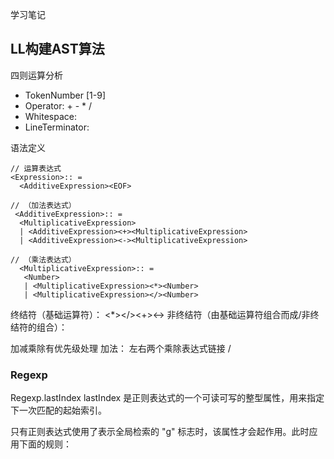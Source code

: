 学习笔记

## LL构建AST算法

四则运算分析
- TokenNumber  [1-9]
- Operator: + - * / 
- Whitespace: <SP>
- LineTerminator: <LF><CR>

语法定义
```
// 运算表达式
<Expression>:: = 
  <AdditiveExpression><EOF>

// （加法表达式）
 <AdditiveExpression>:: =
  <MultiplicativeExpression>
  | <AdditiveExpression><+><MultiplicativeExpression>
  | <AdditiveExpression><-><MultiplicativeExpression>

// （乘法表达式）
  <MultiplicativeExpression>:: =
   <Number>
   | <MultiplicativeExpression><*><Number>
   | <MultiplicativeExpression></><Number>
```

终结符（基础运算符）： <EOF><Number><*></><+><->
非终结符（由基础运算符组合而成/非终结符的组合）： <AdditiveExpression><MultiplicativeExpression>

加减乘除有优先级处理
加法： 左右两个乘除表达式链接  /


### Regexp
Regexp.lastIndex
lastIndex 是正则表达式的一个可读可写的整型属性，用来指定下一次匹配的起始索引。

只有正则表达式使用了表示全局检索的 "g" 标志时，该属性才会起作用。此时应用下面的规则：

